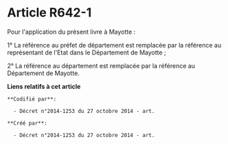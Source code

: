 # Article R642-1

Pour l'application du présent livre à Mayotte :

1° La référence au préfet de département est remplacée par la référence au représentant de l'Etat dans le Département de
Mayotte ;

2° La référence au département est remplacée par la référence au Département de Mayotte.

**Liens relatifs à cet article**

	**Codifié par**:

	  - Décret n°2014-1253 du 27 octobre 2014 - art.

	**Créé par**:

	  - Décret n°2014-1253 du 27 octobre 2014 - art.
